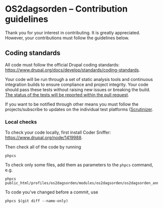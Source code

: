 # OS2dagsorden – Contribution guidelines

Thank you for your interest in contributing. It is greatly
appreciated. However, your contributions must follow the guidelines
below.

## Coding standards

All code must follow the official Drupal coding standards:
https://www.drupal.org/docs/develop/standards/coding-standards.

Your code will be run through a set of static analysis tools and
continuous integration builds to ensure compliance and project
integrity. Your code should pass these tests without raising new
issues or breaking the build. [The status of the tests will be
reported within the pull
request](https://github.com/blog/1935-see-results-from-all-pull-request-status-checks).

If you want to be notified through other means you must follow the
projects/subscribe to updates on the individual test platforms
([Scrutinizer](https://scrutinizer-ci.com/g/OS2dagsorden/os2dagsorden-2.0/).


### Local checks

To check your code locally, first install Coder Sniffer: https://www.drupal.org/node/1419988.

Then check all of the code by running

```
phpcs
```

To check only some files, add them as parameters to the `phpcs` command, e.g.

```
phpcs public_html/profiles/os2dagsorden/modules/os2dagsorden/os2dagsorden_annotator/os2dagsorden_annotator.module
```

To code you've changed before a commit, use

```
phpcs $(git diff --name-only)
```
